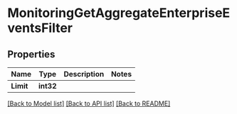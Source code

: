 # MonitoringGetAggregateEnterpriseEventsFilter

## Properties

Name | Type | Description | Notes
------------ | ------------- | ------------- | -------------
**Limit** | **int32** |  | 

[[Back to Model list]](../README.md#documentation-for-models) [[Back to API list]](../README.md#documentation-for-api-endpoints) [[Back to README]](../README.md)


